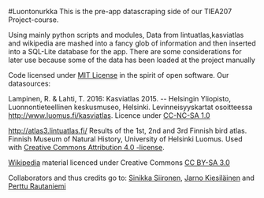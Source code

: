 #Luontonurkka
This is the pre-app datascraping side of our TIEA207 Project-course.

Using mainly python scripts and modules, Data from lintuatlas,kasviatlas and wikipedia are mashed into a fancy glob of
information and then inserted into a SQL-Lite database for the app.
There are some considerations for later use because some of the data has been loaded at the project manually



Code licensed under [MIT License](https://github.com/luontonurkka/app/blob/master/License) in the spirit of open software.
Our datasources:

Lampinen, R. & Lahti, T. 2016: Kasviatlas 2015. -- Helsingin Yliopisto, Luonnontieteellinen keskusmuseo, Helsinki. Levinneisyyskartat osoitteessa http://www.luomus.fi/kasviatlas. Licence under [CC-NC-SA 1.0](https://creativecommons.org/licenses/by-nc-sa/1.0/fi/)

http://atlas3.lintuatlas.fi/
Results of the 1st, 2nd and 3rd Finnish bird atlas. Finnish Museum of Natural History, University of Helsinki Luomus. Used with [Creative Commons Attribution 4.0 -license](https://creativecommons.org/licenses/by/4.0/deed.fi).

[Wikipedia](https://www.wikipedia.org/)  material licenced under Creative Commons [CC BY-SA 3.0](https://en.wikipedia.org/wiki/Wikipedia:CC_BY-SA)














Collaborators and thus credits go to: [Sinikka Siironen](https://github.com/siansiir), [Jarno Kiesiläinen](https://github.com/su0malainen) and [Perttu Rautaniemi](https://github.com/ETShax)